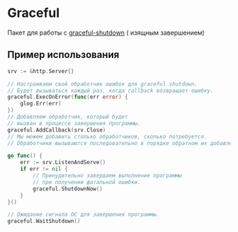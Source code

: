 # Graceful

Пакет для работы с [graceful-shutdown](https://whatis.techtarget.com/definition/graceful-shutdown-and-hard-shutdown) (
изящным завершением)

## Пример использования

```go
srv := &http.Server{}

// Настраиваем свой обработчик ошибок для graceful shutdown.
// Будет вызываться каждый раз, когда callback возвращает ошибку.
graceful.ExecOnError(func(err error) {
	glog.Err(err)
})
// Добавляем обработчик, который будет 
// вызван в процессе завершения программы.
graceful.AddCallback(srv.Close)
// Мы можем добавить столько обработчиков, сколько потребуется.
// Обработчики вызываются последовательно в порядке обратном их добавлению.

go func() {
    err := srv.ListenAndServe()
    if err != nil {
    	// Принудительно завершаем выполнение программы
    	// при получении фатальной ошибки.
        graceful.ShutdownNow()	
    }
}()

// Ожидание сигнала ОС для завершения программы. 
graceful.WaitShutdown()
```
